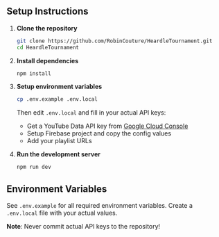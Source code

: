 ## Setup Instructions

1. **Clone the repository**

   ```bash
   git clone https://github.com/RobinCouture/HeardleTournament.git
   cd HeardleTournament
   ```

2. **Install dependencies**

   ```bash
   npm install
   ```

3. **Setup environment variables**

   ```bash
   cp .env.example .env.local
   ```

   Then edit `.env.local` and fill in your actual API keys:

   - Get a YouTube Data API key from [Google Cloud Console](https://console.cloud.google.com/apis/credentials)
   - Setup Firebase project and copy the config values
   - Add your playlist URLs

4. **Run the development server**
   ```bash
   npm run dev
   ```

## Environment Variables

See `.env.example` for all required environment variables. Create a `.env.local` file with your actual values.

**Note**: Never commit actual API keys to the repository!
